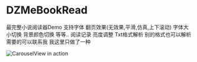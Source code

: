 # DZMeBookRead
最完整小说阅读器Demo 支持字体 翻页效果(无效果,平滑,仿真,上下滚动) 字体大小切换 背景颜色切换 等等.. 阅读记录 亮度调整 Txt格式解析 别的格式也可以解析 需要的可以联系我 我这里只做了一种

![CarouselView in action](Untitled.gif)